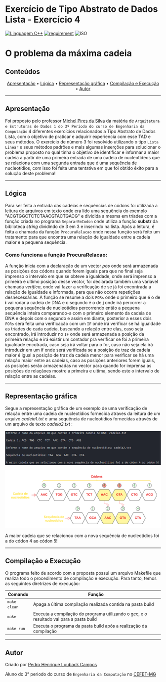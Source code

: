 # Exercício de Tipo Abstrato de Dados Lista - Exercício 4

[![Linguagem C++](https://img.shields.io/badge/Linguagem-C%2B%2B-green.svg)](https://github.com/PedroLouback/Exercicio3-ListaAEDs)
[![requirement](https://img.shields.io/badge/IDE-Visual%20Studio%20Code-informational)](https://code.visualstudio.com/docs/?dv=linux64_deb)
![ISO](https://img.shields.io/badge/ISO-Linux-blueviolet)


<h1> O problema da máxima cadeia

## Conteúdos

<p align="center">
 <a href="#apresentação">Apresentação</a> •
 <a href="#lógica">Lógica</a> • 
 <a href="#representação-gráfica">Representação gráfica</a> • 
 <a href="#compilação-e-execução">Compilação e Execução</a> • 
 <a href="#autor">Autor</a>
</p>

---


## Apresentação

Foi proposto pelo professor [Michel Pires da Silva](http://lattes.cnpq.br/1449902596670082) da matéria de `Arquitetura e Estruturas de Dados 1 do 3º Período do curso de Engenharia da Computação` 4 diferentes exercícios relacionados a Tipo Abstrato de Dados Lista, com o objetivo de praticar e adquirir experiencia com esse TAD e seus métodos. O exercício de número 3 foi resolvido utilizando o tipo `Lista Linear` e seus métodos padrões e mais algumas inserções para solucionar o problema proposto no qual tinha o objetivo de identificar e informar a maior cadeia a partir de uma primeira entrada de uma cadeia de nucleotídeos que se relaciona com uma segunda entrada que é uma sequência de nucleotídios, com isso foi feita uma tentativa em que foi obtido êxito para a solução deste problema!

---

## Lógica

Para ser feita a entrada das cadeias e sequências de códons foi utilizada a leitura de arquivos em texto onde era lido uma sequência do exemplo "ACGTGGCTCTCTAACGTACTGACG" e dividida a mesma em tríades com a função criada no programa `SepararEmCodon` onde utiliza a função **substr** da biblioteca _string_ dividindo de 3 em 3 e inserindo na lista.
Após a leitura, é feita a chamada da função `ProcuraRelacao` onde nessa função será feito um tratamento para que encontra uma relação de igualdade entre a cadeia maior e a pequena sequência.

### Como funciona a função ProcuraRelacao:

A função inicia com a declaração de um vector _pos_ onde será armazenada as posições dos códons quando forem iguais para que no final seja imprenso o intervalo em que se obteve a igualdade, onde será imprenso a primeira e ultimo posição desse vector, foi declarada também uma váriavel chamada _verifica_, onde vai fazer a verificação de se já foi encontrada a relação de igualdade e informada, para que não ocorra repetições desnecessárias. A função se resume a dois `FORs` onde o primeiro que é o de **i** vai rodar a cadeia de DNA e o segundo é o de **j** onde irá percorrer a pequena sequência de nucleotídios percorrendo então a pequena sequência inteira comparando-a com o primeiro elemento da cadeia de DNA e depois com o segundo e assim em diante, posterior a esses dois `FORs` será feita uma verificação com um `IF` onde irá verificar se há igualdade as tríades de cada cadeia, buscando a relação entre elas, caso seja encontrado, irá introduzir no `IF` onde será armazenada a posição da primeira relação e irá existir um contador pra verificar se foi a primeira igualdade encotrada, caso seja irá voltar para o for, caso não seja ela irá introduzir em um if onde será verificada se a posição de traz da cadeia maior é igual a posição de traz da cadeia menor para verificar se há uma relação maior entre as cadeias, caso as posições anteriores forem iguais, as posições serão armazenadas no vector para quando for imprensa as posições de relaçãoes mostre a primeira e ultima, sendo este o intervalo de relação entre as cadeias.

---

## Representação gráfica

Segue a representação gráfica de um exemplo de uma verificação de relação entre uma cadeia de nucleotídios fornecida atraves da leitura de um arquivo _cadeia1.txt_ e uma sequência de nucleotídios fornecidas através de um arquivo de texto _cadeia2.txt_ :

<p align="center">
<img src="imgs/representacaoprograma.png" width="750px"/>
</p>
<p align="center">
<img src="imgs/representacaodiagrama.png" width="800px"/>
</p>

   A maior cadeia que se relacionou com a nova sequência de nucleotídios foi a do códon 4 ao códon 5!



---

## Compilação e Execução

O programa feito de acordo com a proposta possui um arquivo Makefile que realiza todo o procedimento de compilação e execução. Para tanto, temos as seguintes diretrizes de execução:


| Comando                |  Função                                                                                           |                     
| -----------------------| ------------------------------------------------------------------------------------------------- |
|  `make clean`          | Apaga a última compilação realizada contida na pasta build                                        |
|  `make`                | Executa a compilação do programa utilizando o gcc, e o resultado vai para a pasta build           |
|  `make run`            | Executa o programa da pasta build após a realização da compilação             


---

## Autor

Criado por [Pedro Henrique Louback Campos](https://www.linkedin.com/in/pedro-henrique-louback-campos-0a4a03205/)

Aluno do 3° periodo do curso de `Engenharia da Computação` no [CEFET-MG](https://www.cefetmg.br)
